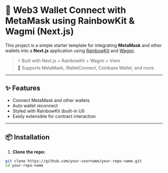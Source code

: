 # 🦊 Web3 Wallet Connect with MetaMask using RainbowKit & Wagmi (Next.js)

This project is a simple starter template for integrating **MetaMask** and other wallets into a **Next.js** application using [RainbowKit](https://www.rainbowkit.com/) and [Wagmi](https://wagmi.sh/).

> ⚡ Built with Next.js + RainbowKit + Wagmi + Viem  
> 🔐 Supports MetaMask, WalletConnect, Coinbase Wallet, and more

---

## ✨ Features

- Connect MetaMask and other wallets
- Auto wallet reconnect
- Styled with RainbowKit (built-in UI)
- Easily extensible for contract interaction

---

## 📦 Installation

1. **Clone the repo:**

```bash
git clone https://github.com/your-username/your-repo-name.git
cd your-repo-name